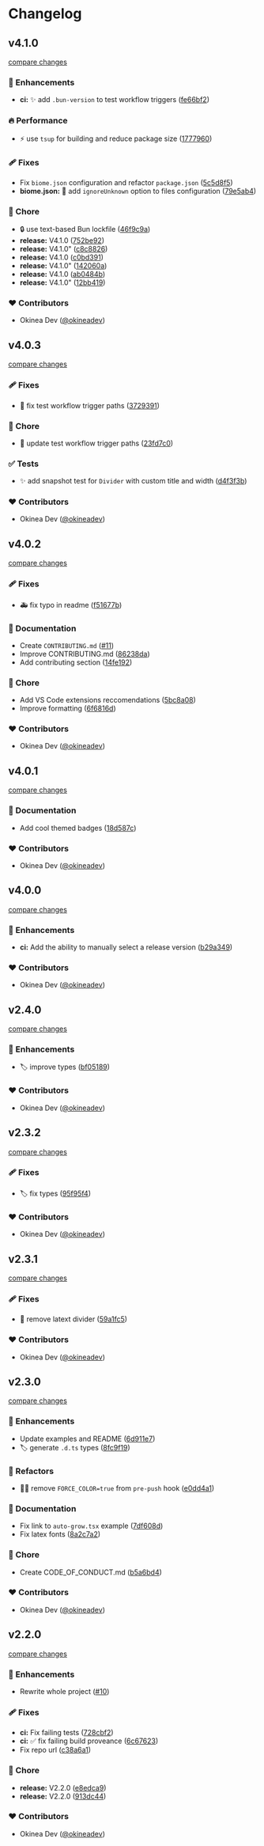 # Changelog


## v4.1.0

[compare changes](https://github.com/JureSotosek/ink-divider/compare/v4.0.3...v4.1.0)

### 🚀 Enhancements

- **ci:** ✨ add `.bun-version` to test workflow triggers ([fe66bf2](https://github.com/JureSotosek/ink-divider/commit/fe66bf2))

### 🔥 Performance

- ⚡ use `tsup` for building and reduce package size ([1777960](https://github.com/JureSotosek/ink-divider/commit/1777960))

### 🩹 Fixes

- Fix `biome.json` configuration and refactor `package.json` ([5c5d8f5](https://github.com/JureSotosek/ink-divider/commit/5c5d8f5))
- **biome.json:** 🐛 add `ignoreUnknown` option to files configuration ([79e5ab4](https://github.com/JureSotosek/ink-divider/commit/79e5ab4))

### 🏡 Chore

- 🔒 use text-based Bun lockfile ([46f9c9a](https://github.com/JureSotosek/ink-divider/commit/46f9c9a))
- **release:** V4.1.0 ([752be92](https://github.com/JureSotosek/ink-divider/commit/752be92))
- **release:** V4.1.0" ([c8c8826](https://github.com/JureSotosek/ink-divider/commit/c8c8826))
- **release:** V4.1.0 ([c0bd391](https://github.com/JureSotosek/ink-divider/commit/c0bd391))
- **release:** V4.1.0" ([142060a](https://github.com/JureSotosek/ink-divider/commit/142060a))
- **release:** V4.1.0 ([ab0484b](https://github.com/JureSotosek/ink-divider/commit/ab0484b))
- **release:** V4.1.0" ([12bb419](https://github.com/JureSotosek/ink-divider/commit/12bb419))

### ❤️ Contributors

- Okinea Dev ([@okineadev](http://github.com/okineadev))

## v4.0.3

[compare changes](https://github.com/JureSotosek/ink-divider/compare/v4.0.2...v4.0.3)

### 🩹 Fixes

- 🔧 fix test workflow trigger paths ([3729391](https://github.com/JureSotosek/ink-divider/commit/3729391))

### 🏡 Chore

- 🔧 update test workflow trigger paths ([23fd7c0](https://github.com/JureSotosek/ink-divider/commit/23fd7c0))

### ✅ Tests

- ✨ add snapshot test for `Divider` with custom title and width ([d4f3f3b](https://github.com/JureSotosek/ink-divider/commit/d4f3f3b))

### ❤️ Contributors

- Okinea Dev ([@okineadev](http://github.com/okineadev))

## v4.0.2

[compare changes](https://github.com/JureSotosek/ink-divider/compare/v4.0.1...v4.0.2)

### 🩹 Fixes

- 🚑 fix typo in readme ([f51677b](https://github.com/JureSotosek/ink-divider/commit/f51677b))

### 📖 Documentation

- Create `CONTRIBUTING.md` ([#11](https://github.com/JureSotosek/ink-divider/pull/11))
- Improve CONTRIBUTING.md ([86238da](https://github.com/JureSotosek/ink-divider/commit/86238da))
- Add contributing section ([14fe192](https://github.com/JureSotosek/ink-divider/commit/14fe192))

### 🏡 Chore

- Add VS Code extensions reccomendations ([5bc8a08](https://github.com/JureSotosek/ink-divider/commit/5bc8a08))
- Improve formatting ([6f6816d](https://github.com/JureSotosek/ink-divider/commit/6f6816d))

### ❤️ Contributors

- Okinea Dev ([@okineadev](http://github.com/okineadev))

## v4.0.1

[compare changes](https://github.com/JureSotosek/ink-divider/compare/v4.0.0...v4.0.1)

### 📖 Documentation

- Add cool themed badges ([18d587c](https://github.com/JureSotosek/ink-divider/commit/18d587c))

### ❤️ Contributors

- Okinea Dev ([@okineadev](http://github.com/okineadev))

## v4.0.0

[compare changes](https://github.com/JureSotosek/ink-divider/compare/v2.4.0...v4.0.0)

### 🚀 Enhancements

- **ci:** Add the ability to manually select a release version ([b29a349](https://github.com/JureSotosek/ink-divider/commit/b29a349))

### ❤️ Contributors

- Okinea Dev ([@okineadev](http://github.com/okineadev))

## v2.4.0

[compare changes](https://github.com/JureSotosek/ink-divider/compare/v2.3.2...v2.4.0)

### 🚀 Enhancements

- 🏷️  improve types ([bf05189](https://github.com/JureSotosek/ink-divider/commit/bf05189))

### ❤️ Contributors

- Okinea Dev ([@okineadev](http://github.com/okineadev))

## v2.3.2

[compare changes](https://github.com/JureSotosek/ink-divider/compare/v2.3.1...v2.3.2)

### 🩹 Fixes

- 🏷️  fix types ([95f95f4](https://github.com/JureSotosek/ink-divider/commit/95f95f4))

### ❤️ Contributors

- Okinea Dev ([@okineadev](http://github.com/okineadev))

## v2.3.1

[compare changes](https://github.com/JureSotosek/ink-divider/compare/v2.3.0...v2.3.1)

### 🩹 Fixes

- 🥀 remove latext divider ([59a1fc5](https://github.com/JureSotosek/ink-divider/commit/59a1fc5))

### ❤️ Contributors

- Okinea Dev ([@okineadev](http://github.com/okineadev))

## v2.3.0

[compare changes](https://github.com/JureSotosek/ink-divider/compare/v2.2.0...v2.3.0)

### 🚀 Enhancements

- Update examples and README ([6d911e7](https://github.com/JureSotosek/ink-divider/commit/6d911e7))
- 🏷️  generate `.d.ts` types ([8fc9f19](https://github.com/JureSotosek/ink-divider/commit/8fc9f19))

### 💅 Refactors

- 🧑‍💻  remove `FORCE_COLOR=true` from `pre-push` hook ([e0dd4a1](https://github.com/JureSotosek/ink-divider/commit/e0dd4a1))

### 📖 Documentation

- Fix link to `auto-grow.tsx` example ([7df608d](https://github.com/JureSotosek/ink-divider/commit/7df608d))
- Fix latex fonts ([8a2c7a2](https://github.com/JureSotosek/ink-divider/commit/8a2c7a2))

### 🏡 Chore

- Create CODE_OF_CONDUCT.md ([b5a6bd4](https://github.com/JureSotosek/ink-divider/commit/b5a6bd4))

### ❤️ Contributors

- Okinea Dev ([@okineadev](http://github.com/okineadev))

## v2.2.0

[compare changes](https://github.com/JureSotosek/ink-divider/compare/v2.1.0...v2.2.0)

### 🚀 Enhancements

- Rewrite whole project ([#10](https://github.com/JureSotosek/ink-divider/pull/10))

### 🩹 Fixes

- **ci:** Fix failing tests ([728cbf2](https://github.com/JureSotosek/ink-divider/commit/728cbf2))
- **ci:** ✅ fix failing build proveance ([6c67623](https://github.com/JureSotosek/ink-divider/commit/6c67623))
- Fix repo url ([c38a6a1](https://github.com/JureSotosek/ink-divider/commit/c38a6a1))

### 🏡 Chore

- **release:** V2.2.0 ([e8edca9](https://github.com/JureSotosek/ink-divider/commit/e8edca9))
- **release:** V2.2.0 ([913dc44](https://github.com/JureSotosek/ink-divider/commit/913dc44))

### ❤️ Contributors

- Okinea Dev ([@okineadev](http://github.com/okineadev))


